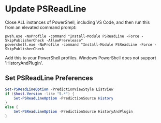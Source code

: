 # Update PSReadLine

Close ALL instances of PowerShell, including VS Code, and then run this from an elevated command prompt:

``` shell
pwsh.exe -NoProfile -command "Install-Module PSReadLine -Force -SkipPublisherCheck -AllowPrerelease"
powershell.exe -NoProfile -command "Install-Module PSReadLine -Force -SkipPublisherCheck
```

Add this to your PowerShell profiles. Windows PowerShell does not support 'HistoryAndPlugin'.

## Set PSReadLine Preferences

```powershell
Set-PSReadLineOption -PredictionViewStyle ListView
if ($host.Version -like "5.*") {
    Set-PSReadLineOption -PredictionSource History
}
else {
    Set-PSReadLineOption -PredictionSource HistoryAndPlugin
}
```
